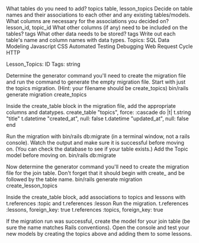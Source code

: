 What tables do you need to add? topics table, lesson_topics Decide on table names and their associations to each other and any existing tables/models.
What columns are necessary for the associations you decided on? lesson_id, topic_id
What other columns (if any) need to be included on the tables? tags
What other data needs to be stored? tags
Write out each table's name and column names with data types.
Topics:
SQL
Data Modeling
Javascript
CSS
Automated Testing
Debugging
Web Request Cycle
HTTP

Lesson_Topics: ID
Tags: string

Determine the generator command you'll need to create the migration file and run the command to generate the empty migration file. Start with just the topics migration. (Hint: your filename should be create_topics)
bin/rails generate migration create_topics

Inside the create_table block in the migration file, add the appropriate columns and datatypes.
create_table "topics", force: :cascade do |t|
    t.string "title"
    t.datetime "created_at", null: false
    t.datetime "updated_at", null: false
  end

Run the migration with bin/rails db:migrate (in a terminal window, not a rails console). Watch the output and make sure it is successful before moving on. (You can check the database to see if your table exists.)
Add the Topic model before moving on.
bin/rails db:migrate

Now determine the generator command you'll need to create the migration file for the join table. Don't forget that it should begin with create_ and be followed by the table name.
bin/rails generate migration create_lesson_topics

Inside the create_table block, add associations to topics and lessons with t.references :topic and t.references :lesson
Run the migration.
      t.references :lessons, foreign_key: true
      t.references :topics, foreign_key: true
      
If the migration run was successful, create the model for your join table (be sure the name matches Rails conventions).
Open the console and test your new models by creating the topics above and adding them to some lessons.